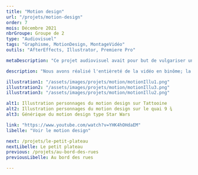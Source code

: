 ```yaml
---
title: "Motion design"
url: "/projets/motion-design"
order: 7
mois: Décembre 2021
nbrGroupe: Groupe de 2
type: "Audiovisuel"
tags: "Graphisme, MotionDesign, MontageVidéo"
outils: "AfterEffects, Illustrator, Premiere Pro"

metaDescription: "Ce projet audiovisuel avait pour but de vulgariser une théorie de communication, nous avons choisi l'assimilation et la démoralisation des individus de William Isaac Thomas. Nous suivons l'histoire de Chewie et son fils, qui doivent fuir dans un autre univers, entraînant des déséquilibres dans leur processus d'intégration."

description: "Nous avons réalisé l'entièreté de la vidéo en binôme; la vulgarisation de la théorie, le script, les visuels, l'animation, la voix off et les bruitages."

illustration1: "/assets/images/projets/motion/motionIllu1.png"
illustration2: "/assets/images/projets/motion/motionIllu3.png"
illustration3: "/assets/images/projets/motion/motionIllu2.png"

alt1: Illustration personnages du motion design sur Tattooine
alt2: Illustration personnages du motion design sur le quai 9 ¾
alt3: Générique du motion design type Star Wars

link: "https://www.youtube.com/watch?v=YHK4hOHdaEM"
libelle: "Voir le motion design"

next: /projets/le-petit-plateau
nextLibelle: Le petit plateau
previous: /projets/au-bord-des-rues
previousLibelle: Au bord des rues

---
```

